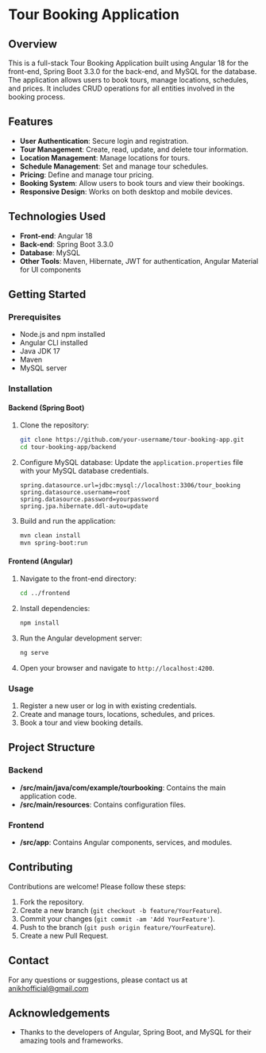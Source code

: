 # Tour Booking Application

## Overview
This is a full-stack Tour Booking Application built using Angular 18 for the front-end, Spring Boot 3.3.0 for the back-end, and MySQL for the database. The application allows users to book tours, manage locations, schedules, and prices. It includes CRUD operations for all entities involved in the booking process.

## Features
- **User Authentication**: Secure login and registration.
- **Tour Management**: Create, read, update, and delete tour information.
- **Location Management**: Manage locations for tours.
- **Schedule Management**: Set and manage tour schedules.
- **Pricing**: Define and manage tour pricing.
- **Booking System**: Allow users to book tours and view their bookings.
- **Responsive Design**: Works on both desktop and mobile devices.

## Technologies Used
- **Front-end**: Angular 18
- **Back-end**: Spring Boot 3.3.0
- **Database**: MySQL
- **Other Tools**: Maven, Hibernate, JWT for authentication, Angular Material for UI components

## Getting Started

### Prerequisites
- Node.js and npm installed
- Angular CLI installed
- Java JDK 17
- Maven
- MySQL server

### Installation

#### Backend (Spring Boot)

1. Clone the repository:
    ```bash
    git clone https://github.com/your-username/tour-booking-app.git
    cd tour-booking-app/backend
    ```

2. Configure MySQL database:
    Update the `application.properties` file with your MySQL database credentials.
    ```properties
    spring.datasource.url=jdbc:mysql://localhost:3306/tour_booking
    spring.datasource.username=root
    spring.datasource.password=yourpassword
    spring.jpa.hibernate.ddl-auto=update
    ```

3. Build and run the application:
    ```bash
    mvn clean install
    mvn spring-boot:run
    ```

#### Frontend (Angular)

1. Navigate to the front-end directory:
    ```bash
    cd ../frontend
    ```

2. Install dependencies:
    ```bash
    npm install
    ```

3. Run the Angular development server:
    ```bash
    ng serve
    ```

4. Open your browser and navigate to `http://localhost:4200`.

### Usage

1. Register a new user or log in with existing credentials.
2. Create and manage tours, locations, schedules, and prices.
3. Book a tour and view booking details.

## Project Structure

### Backend
- **/src/main/java/com/example/tourbooking**: Contains the main application code.
- **/src/main/resources**: Contains configuration files.

### Frontend
- **/src/app**: Contains Angular components, services, and modules.

## Contributing
Contributions are welcome! Please follow these steps:
1. Fork the repository.
2. Create a new branch (`git checkout -b feature/YourFeature`).
3. Commit your changes (`git commit -am 'Add YourFeature'`).
4. Push to the branch (`git push origin feature/YourFeature`).
5. Create a new Pull Request.

## Contact
For any questions or suggestions, please contact us at anikhofficial@gmail.com

## Acknowledgements
- Thanks to the developers of Angular, Spring Boot, and MySQL for their amazing tools and frameworks.
